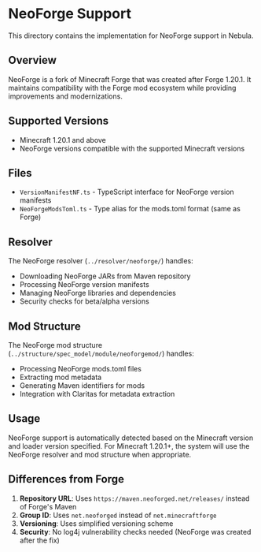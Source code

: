 # NeoForge Support

This directory contains the implementation for NeoForge support in Nebula.

## Overview

NeoForge is a fork of Minecraft Forge that was created after Forge 1.20.1. It maintains compatibility with the Forge mod ecosystem while providing improvements and modernizations.

## Supported Versions

- Minecraft 1.20.1 and above
- NeoForge versions compatible with the supported Minecraft versions

## Files

- `VersionManifestNF.ts` - TypeScript interface for NeoForge version manifests
- `NeoForgeModsToml.ts` - Type alias for the mods.toml format (same as Forge)

## Resolver

The NeoForge resolver (`../resolver/neoforge/`) handles:
- Downloading NeoForge JARs from Maven repository
- Processing NeoForge version manifests  
- Managing NeoForge libraries and dependencies
- Security checks for beta/alpha versions

## Mod Structure

The NeoForge mod structure (`../structure/spec_model/module/neoforgemod/`) handles:
- Processing NeoForge mods.toml files
- Extracting mod metadata
- Generating Maven identifiers for mods
- Integration with Claritas for metadata extraction

## Usage

NeoForge support is automatically detected based on the Minecraft version and loader version specified. For Minecraft 1.20.1+, the system will use the NeoForge resolver and mod structure when appropriate.

## Differences from Forge

1. **Repository URL**: Uses `https://maven.neoforged.net/releases/` instead of Forge's Maven
2. **Group ID**: Uses `net.neoforged` instead of `net.minecraftforge`
3. **Versioning**: Uses simplified versioning scheme
4. **Security**: No log4j vulnerability checks needed (NeoForge was created after the fix)